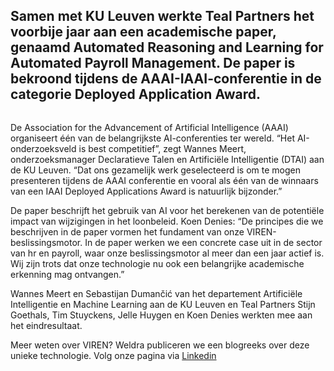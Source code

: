 <!-- title: Teal Partners wint award op toonaangevende AI-conferentie -->
<!-- author: Britt -->
<!-- date: 2021-02-18 -->
<!-- img: /assets/img/blogimages/headerimage_viren.png -->

<h2>Samen met KU Leuven werkte Teal Partners het voorbije jaar aan een academische paper, genaamd Automated Reasoning and Learning for Automated Payroll Management. De paper is bekroond tijdens de AAAI-IAAI-conferentie in de categorie Deployed Application Award.</h2>

<p class="page__image">
      <img src="/assets/img/blogimages/headerimage_viren.png" alt="">
</p>

De Association for the Advancement of Artificial Intelligence (AAAI) organiseert één van de belangrijkste AI-conferenties ter wereld. “Het AI-onderzoeksveld is best competitief”, zegt Wannes Meert, onderzoeksmanager Declaratieve Talen en Artificiële Intelligentie (DTAI) aan de KU Leuven. “Dat ons gezamelijk werk geselecteerd is om te mogen presenteren tijdens de AAAI conferentie en vooral als één van de winnaars van een IAAI Deployed Applications Award is natuurlijk bijzonder.” 

De paper beschrijft het gebruik van AI voor het berekenen van de potentiële impact van wijzigingen in het loonbeleid. Koen Denies: “De principes die we beschrijven in de paper vormen het fundament van onze VIREN-beslissingsmotor. In de paper werken we een concrete case uit in de sector van hr en payroll, waar onze beslissingsmotor al meer dan een jaar actief is. Wij zijn trots dat onze technologie nu ook een belangrijke academische erkenning mag ontvangen.”

Wannes Meert en Sebastijan Dumančić van het departement Artificiële Intelligentie en Machine Learning aan de KU Leuven en Teal Partners Stijn Goethals, Tim Stuyckens, Jelle Huygen en Koen Denies werkten mee aan het eindresultaat. 

Meer weten over VIREN? Weldra publiceren we een blogreeks over deze unieke technologie. Volg onze pagina via [Linkedin](https://www.linkedin.com/company/teal-partners/?originalSubdomain=be)
